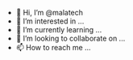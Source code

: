 - 👋 Hi, I’m @malatech
- 👀 I’m interested in ...
- 🌱 I’m currently learning ...
- 💞️ I’m looking to collaborate on ...
- 📫 How to reach me ...

<!---
malatech/malatech is a ✨ special ✨ repository because its `README.md` (this file) appears on your GitHub profile.
You can click the Preview link to take a look at your changes.
--->
